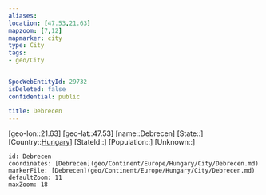 ```yaml
---
aliases: 
location: [47.53,21.63]
mapzoom: [7,12] 
mapmarker: city 
type: City
tags:
- geo/City


SpocWebEntityId: 29732
isDeleted: false
confidential: public

title: Debrecen
---
```

[geo-lon::21.63]
[geo-lat::47.53]
[name::Debrecen]
[State::]
[Country::[Hungary](geo/Continent/Europe/Hungary.md)]
[StateId::]
[Population::]
[Unknown::]


```leaflet
id: Debrecen
coordinates: [Debrecen](geo/Continent/Europe/Hungary/City/Debrecen.md)
markerFile: [Debrecen](geo/Continent/Europe/Hungary/City/Debrecen.md)
defaultZoom: 11 
maxZoom: 18
```


